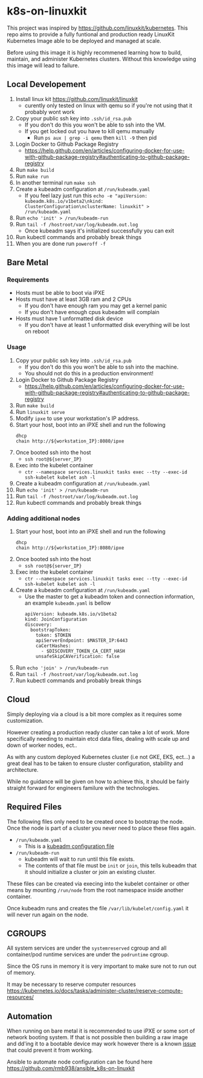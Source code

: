 # k8s-on-linuxkit

This project was inspired by https://github.com/linuxkit/kubernetes. This repo aims to
provide a fully funtional and production ready LinuxKit Kubernetes Image able to be 
deployed and managed at scale.

Before using this image it is highly recommened learning how to build, maintain, and
administer Kubernetes clusters. Without this knowledge using this image will lead to
failure.

## Local Developement

1. Install linux kit https://github.com/linuxkit/linuxkit
    * curently only tested on linux with qemu so if you're not using that it probably wont work
1. Copy your public ssh key into `.ssh/id_rsa.pub`
    * If you don't do this you won't be able to ssh into the VM.
    * If you get locked out you have to kill qemu manually
      * Run `ps aux | grep -i qemu` then `kill -9` then pid
1. Login Docker to Github Package Registry
    * https://help.github.com/en/articles/configuring-docker-for-use-with-github-package-registry#authenticating-to-github-package-registry
1. Run `make build`
1. Run `make run`
1. In another terminal run `make ssh`
1. Create a kubeadm configuration at `/run/kubeadm.yaml`
    * If you feel lazy just run this `echo -e "apiVersion: kubeadm.k8s.io/v1beta2\nkind: ClusterConfiguration\nclusterName: linuxkit" > /run/kubeadm.yaml`
1. Run `echo 'init' > /run/kubeadm-run`
1. Run `tail -f /hostroot/var/log/kubeadm.out.log`
    * Once kubeadm says it's initialized successfully you can exit
1. Run kubectl commands and probably break things
1. When you are done run `poweroff -f`

## Bare Metal

### Requirements

* Hosts must be able to boot via iPXE
* Hosts must have at least 3GB ram and 2 CPUs
    * If you don't have enough ram you may get a kernel panic
    * If you don't have enough cpus kubeadm will complain
* Hosts must have 1 unformatted disk device
    * If you don't have at least 1 unformatted disk everything will be lost on reboot

### Usage

1. Copy your public ssh key into `.ssh/id_rsa.pub`
    * If you don't do this you won't be able to ssh into the machine.
    * You should not do this in a production environment!
1. Login Docker to Github Package Registry
    * https://help.github.com/en/articles/configuring-docker-for-use-with-github-package-registry#authenticating-to-github-package-registry
1. Run `make build`
1. Run `linuxkit serve`
1. Modify `ipxe` to use your workstation's IP address.
1. Start your host, boot into an iPXE shell and run the following
    ```
    dhcp
    chain http://${workstation_IP}:8080/ipxe
    ```
1. Once booted ssh into the host
    * `ssh root@${server_IP}`
1. Exec into the kubelet container
    * `ctr --namespace services.linuxkit tasks exec --tty --exec-id ssh-kubelet kubelet ash -l`
1. Create a kubeadm configuration at `/run/kubeadm.yaml`
1. Run `echo 'init' > /run/kubeadm-run`
1. Run `tail -f /hostroot/var/log/kubeadm.out.log`
1. Run kubectl commands and probably break things

### Adding additional nodes

1. Start your host, boot into an iPXE shell and run the following
    ```
    dhcp
    chain http://${workstation_IP}:8080/ipxe
    ```
1. Once booted ssh into the host
    * `ssh root@${server_IP}`
1. Exec into the kubelet container
    * `ctr --namespace services.linuxkit tasks exec --tty --exec-id ssh-kubelet kubelet ash -l`
1. Create a kubeadm configuration at `/run/kubeadm.yaml`
    * Use the master to get a kubeadm token and connection information, an example `kubeadm.yaml` is bellow
        ```
        apiVersion: kubeadm.k8s.io/v1beta2
        kind: JoinConfiguration
        discovery:
          bootstrapToken:
            token: $TOKEN
            apiServerEndpoint: $MASTER_IP:6443
            caCertHashes:
              - $DISCOVERY_TOKEN_CA_CERT_HASH
            unsafeSkipCAVerification: false
        ```
1. Run `echo 'join' > /run/kubeadm-run`
1. Run `tail -f /hostroot/var/log/kubeadm.out.log`
1. Run kubectl commands and probably break things

## Cloud

Simply deploying via a cloud is a bit more complex as it requires some customization.

However creating a production ready cluster can take a lot of work. More specifically
needing to maintain etcd data files, dealing with scale up and down of worker nodes, ect..

As with any custom deployed Kubernetes cluster (i.e not GKE, EKS, ect...) a great deal
has to be taken to ensure cluster configuration, stability and architecture.

While no guidance will be given on how to achieve this, it should be fairly straight
forward for engineers familure with the technologies.

## Required Files

The following files only need to be created once to bootstrap the node. Once the node is part of a cluster
you never need to place these files again.

* `/run/kubeadm.yaml`
    * This is a [kubeadm configuration file](https://kubernetes.io/docs/setup/production-environment/tools/kubeadm/control-plane-flags/)
* `/run/kubeadm-run`
    * kubeadm will wait to run until this file exists.
    * The contents of that file must be `init` or `join`, this tells kubeadm that it should initialize a cluster or join an existing cluster.

These files can be created via execing into the kubelet container or other means by mounting `/run/node` from the root namespace inside another container.

Once kubeadm runs and creates the file `/var/lib/kubelet/config.yaml` it will never run again on the node.

## CGROUPS

All system services are under the `systemreserved` cgroup and all container/pod runtime services are under the `podruntime` cgroup. 

Since the OS runs in memory it is very important to make sure not to run out of memory.

It may be necessary to reserve computer resources https://kubernetes.io/docs/tasks/administer-cluster/reserve-compute-resources/ 

## Automation

When running on bare metal it is recommended to use iPXE or some sort of network booting system. If that is not possible then building a raw image and dd'ing it to a bootable device may work however there is a known [issue](https://github.com/linuxkit/linuxkit/issues/3154) that could prevent it from working.

Ansible to automate node configuration can be found here https://github.com/rmb938/ansible_k8s-on-linuxkit
